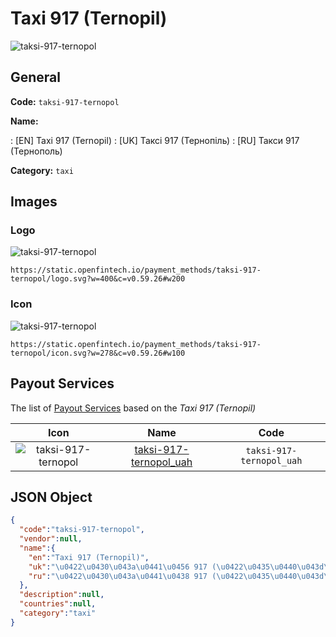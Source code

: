 
# Taxi 917 (Ternopil) 
![taksi-917-ternopol](https://static.openfintech.io/payment_methods/taksi-917-ternopol/logo.svg?w=400&c=v0.59.26#w200)  

## General 
**Code:** `taksi-917-ternopol` 
 
**Name:** 
 
:	[EN] Taxi 917 (Ternopil) 
:	[UK] Таксі 917 (Тернопіль) 
:	[RU] Такси 917 (Тернополь) 
 
**Category:** `taxi` 
 

## Images 

### Logo 
![taksi-917-ternopol](https://static.openfintech.io/payment_methods/taksi-917-ternopol/logo.svg?w=400&c=v0.59.26#w200)  

```
https://static.openfintech.io/payment_methods/taksi-917-ternopol/logo.svg?w=400&c=v0.59.26#w200
```  

### Icon 
![taksi-917-ternopol](https://static.openfintech.io/payment_methods/taksi-917-ternopol/icon.svg?w=278&c=v0.59.26#w100)  

```
https://static.openfintech.io/payment_methods/taksi-917-ternopol/icon.svg?w=278&c=v0.59.26#w100
```  

## Payout Services 
 
The list of [Payout Services](/payout-services/) based on the _Taxi 917 (Ternopil)_ 

|Icon|Name|Code| 
|:---:|:---:|:---:| 
|![taksi-917-ternopol](https://static.openfintech.io/payout_methods/taksi-917-ternopol/icon.svg?w=278&c=v0.59.26#w40) |[taksi-917-ternopol_uah](/payout-services/taksi-917-ternopol_uah/)|`taksi-917-ternopol_uah`| 
 

## JSON Object 

```json
{
  "code":"taksi-917-ternopol",
  "vendor":null,
  "name":{
    "en":"Taxi 917 (Ternopil)",
    "uk":"\u0422\u0430\u043a\u0441\u0456 917 (\u0422\u0435\u0440\u043d\u043e\u043f\u0456\u043b\u044c)",
    "ru":"\u0422\u0430\u043a\u0441\u0438 917 (\u0422\u0435\u0440\u043d\u043e\u043f\u043e\u043b\u044c)"
  },
  "description":null,
  "countries":null,
  "category":"taxi"
}
```  
